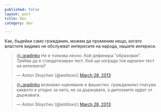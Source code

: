 ```yaml
---
published: false
layout: post
title: Dev
category: dev

---
```


Как, бъдейки само гражданин, можем да променим нещо, когато властите видимо не обслужват интересите на народа, нашите интереси.


<blockquote class="twitter-tweet"><p>@<a href="https://twitter.com/_gradinko">_gradinko</a> Не е толкова лесно. Кой дефинира "образован". Трябва да е стандатизиран тест. Кой ще изгради тоя идеален тест на интелекта?</p>&mdash; Anton Stoychev (@antitoxic) <a href="https://twitter.com/antitoxic/status/317274998563823619">March 28, 2013</a></blockquote>
<blockquote class="twitter-tweet">
<p>@<a href="https://twitter.com/_gradinko">_gradinko</a> всякакво оценяване е фашистко. гражданинът гласува каквото е угодно за него, не за държавата, а дипломите идват от държавата.
</p>&mdash; Anton Stoychev (@antitoxic) <a href="https://twitter.com/antitoxic/status/317309173153005568">March 28, 2013</a>
</blockquote>
<script async src="//platform.twitter.com/widgets.js" charset="utf-8"></script>
